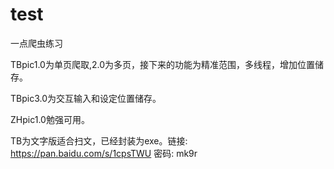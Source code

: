 # test
一点爬虫练习 

TBpic1.0为单页爬取,2.0为多页，接下来的功能为精准范围，多线程，增加位置储存。

TBpic3.0为交互输入和设定位置储存。

ZHpic1.0勉强可用。

TB为文字版适合扫文，已经封装为exe。链接: https://pan.baidu.com/s/1cpsTWU 密码: mk9r

